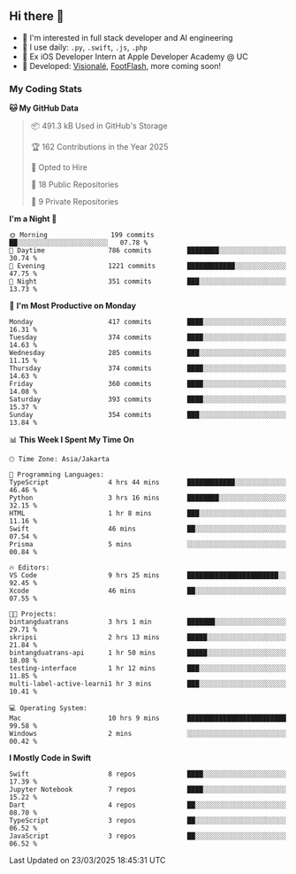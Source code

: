 ## Hi there 👋

- 🤖 I'm interested in full stack developer and AI engineering
- 🌱 I use daily: `.py`, `.swift`, `.js`, `.php`
- 🍎 Ex iOS Developer Intern at Apple Developer Academy @ UC
- 🔨 Developed: [Visionalé](https://apps.apple.com/id/app/visional%C3%A9/id6737191146), [FootFlash](https://apps.apple.com/id/app/footflash/id6550905078), more coming soon!

### My Coding Stats

<!--START_SECTION:waka-->
**🐱 My GitHub Data** 

> 📦 491.3 kB Used in GitHub's Storage 
 > 
> 🏆 162 Contributions in the Year 2025
 > 
> 💼 Opted to Hire
 > 
> 📜 18 Public Repositories 
 > 
> 🔑 9 Private Repositories 
 > 
**I'm a Night 🦉** 

```text
🌞 Morning                199 commits         ██░░░░░░░░░░░░░░░░░░░░░░░   07.78 % 
🌆 Daytime                786 commits         ████████░░░░░░░░░░░░░░░░░   30.74 % 
🌃 Evening                1221 commits        ████████████░░░░░░░░░░░░░   47.75 % 
🌙 Night                  351 commits         ███░░░░░░░░░░░░░░░░░░░░░░   13.73 % 
```
📅 **I'm Most Productive on Monday** 

```text
Monday                   417 commits         ████░░░░░░░░░░░░░░░░░░░░░   16.31 % 
Tuesday                  374 commits         ████░░░░░░░░░░░░░░░░░░░░░   14.63 % 
Wednesday                285 commits         ███░░░░░░░░░░░░░░░░░░░░░░   11.15 % 
Thursday                 374 commits         ████░░░░░░░░░░░░░░░░░░░░░   14.63 % 
Friday                   360 commits         ████░░░░░░░░░░░░░░░░░░░░░   14.08 % 
Saturday                 393 commits         ████░░░░░░░░░░░░░░░░░░░░░   15.37 % 
Sunday                   354 commits         ███░░░░░░░░░░░░░░░░░░░░░░   13.84 % 
```


📊 **This Week I Spent My Time On** 

```text
🕑︎ Time Zone: Asia/Jakarta

💬 Programming Languages: 
TypeScript               4 hrs 44 mins       ████████████░░░░░░░░░░░░░   46.46 % 
Python                   3 hrs 16 mins       ████████░░░░░░░░░░░░░░░░░   32.15 % 
HTML                     1 hr 8 mins         ███░░░░░░░░░░░░░░░░░░░░░░   11.16 % 
Swift                    46 mins             ██░░░░░░░░░░░░░░░░░░░░░░░   07.54 % 
Prisma                   5 mins              ░░░░░░░░░░░░░░░░░░░░░░░░░   00.84 % 

🔥 Editors: 
VS Code                  9 hrs 25 mins       ███████████████████████░░   92.45 % 
Xcode                    46 mins             ██░░░░░░░░░░░░░░░░░░░░░░░   07.55 % 

🐱‍💻 Projects: 
bintangduatrans          3 hrs 1 min         ███████░░░░░░░░░░░░░░░░░░   29.71 % 
skripsi                  2 hrs 13 mins       █████░░░░░░░░░░░░░░░░░░░░   21.84 % 
bintangduatrans-api      1 hr 50 mins        █████░░░░░░░░░░░░░░░░░░░░   18.08 % 
testing-interface        1 hr 12 mins        ███░░░░░░░░░░░░░░░░░░░░░░   11.85 % 
multi-label-active-learni1 hr 3 mins         ███░░░░░░░░░░░░░░░░░░░░░░   10.41 % 

💻 Operating System: 
Mac                      10 hrs 9 mins       █████████████████████████   99.58 % 
Windows                  2 mins              ░░░░░░░░░░░░░░░░░░░░░░░░░   00.42 % 
```

**I Mostly Code in Swift** 

```text
Swift                    8 repos             ████░░░░░░░░░░░░░░░░░░░░░   17.39 % 
Jupyter Notebook         7 repos             ████░░░░░░░░░░░░░░░░░░░░░   15.22 % 
Dart                     4 repos             ██░░░░░░░░░░░░░░░░░░░░░░░   08.70 % 
TypeScript               3 repos             ██░░░░░░░░░░░░░░░░░░░░░░░   06.52 % 
JavaScript               3 repos             ██░░░░░░░░░░░░░░░░░░░░░░░   06.52 % 
```




 Last Updated on 23/03/2025 18:45:31 UTC
<!--END_SECTION:waka-->

<!--
**nico-samuelson/nico-samuelson** is a ✨ _special_ ✨ repository because its `README.md` (this file) appears on your GitHub profile.

Here are some ideas to get you started:

- 🔭 I’m currently working on ...
- 🌱 I’m currently learning ...
- 👯 I’m looking to collaborate on ...
- 🤔 I’m looking for help with ...
- 💬 Ask me about ...
- 📫 How to reach me: ...
- 😄 Pronouns: ...
- ⚡ Fun fact: ...
-->
